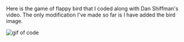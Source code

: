 Here is the game of flappy bird that I coded along with Dan Shiffman's video. The only modification I've made so far is I have added the bird image.

![gif of code](https://i.imgur.com/mtOhg4N.gif)
